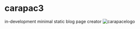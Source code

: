# carapac3
in-development minimal static blog page creator 
 ![carapacelogo](https://cdn.discordapp.com/attachments/951644856273502272/970069914448695307/carapacelogo.png)
